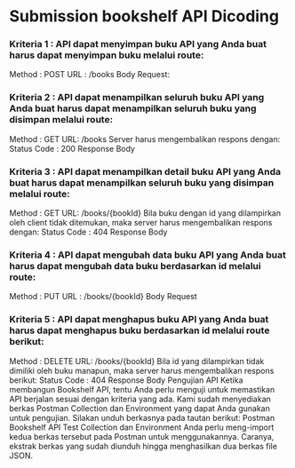 # Submission bookshelf API Dicoding
### Kriteria 1 : API dapat menyimpan buku API yang Anda buat harus dapat menyimpan buku melalui route:
Method : POST URL : /books Body Request:
### Kriteria 2 : API dapat menampilkan seluruh buku API yang Anda buat harus dapat menampilkan seluruh buku yang disimpan melalui route:
Method : GET URL: /books
Server harus mengembalikan respons dengan:
Status Code : 200 Response Body
### Kriteria 3 : API dapat menampilkan detail buku API yang Anda buat harus dapat menampilkan seluruh buku yang disimpan melalui route:
Method : GET URL: /books/{bookId}
Bila buku dengan id yang dilampirkan oleh client tidak ditemukan, maka server harus mengembalikan respons dengan:
Status Code : 404 Response Body
### Kriteria 4 : API dapat mengubah data buku API yang Anda buat harus dapat mengubah data buku berdasarkan id melalui route:
Method : PUT URL : /books/{bookId} Body Request
### Kriteria 5 : API dapat menghapus buku API yang Anda buat harus dapat menghapus buku berdasarkan id melalui route berikut:
Method : DELETE URL: /books/{bookId} Bila id yang dilampirkan tidak dimiliki oleh buku manapun, maka server harus mengembalikan respons berikut:
Status Code : 404 Response Body
Pengujian API Ketika membangun Bookshelf API, tentu Anda perlu menguji untuk memastikan API berjalan sesuai dengan kriteria yang ada. Kami sudah menyediakan berkas Postman Collection dan Environment yang dapat Anda gunakan untuk pengujian. Silakan unduh berkasnya pada tautan berikut:
Postman Bookshelf API Test Collection dan Environment
Anda perlu meng-import kedua berkas tersebut pada Postman untuk menggunakannya. Caranya, ekstrak berkas yang sudah diunduh hingga menghasilkan dua berkas file JSON.
